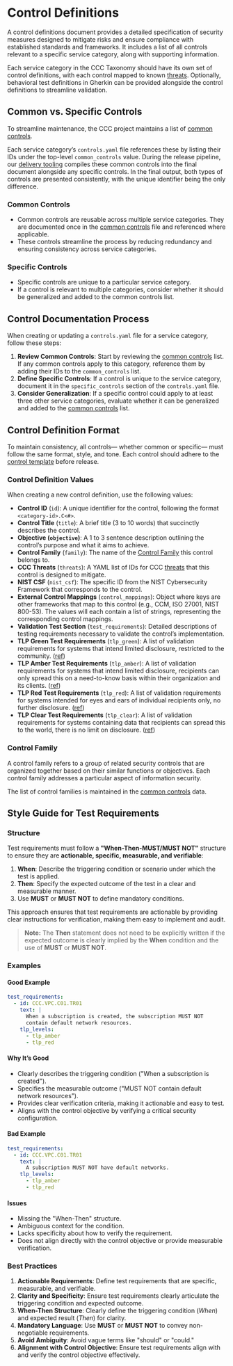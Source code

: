 # Control Definitions

A control definitions document provides a detailed specification of security measures designed to mitigate risks and ensure compliance with established standards and frameworks. It includes a list of all controls relevant to a specific service category, along with supporting information.

Each service category in the CCC Taxonomy should have its own set of control definitions, with each control mapped to known [threats]. Optionally, behavioral test definitions in Gherkin can be provided alongside the control definitions to streamline validation.

## Common vs. Specific Controls

To streamline maintenance, the CCC project maintains a list of [common controls].

Each service category’s `controls.yaml` file references these by listing their IDs under the top-level `common_controls` value. During the release pipeline, our [delivery tooling] compiles these common controls into the final document alongside any specific controls. In the final output, both types of controls are presented consistently, with the unique identifier being the only difference.

### Common Controls

- Common controls are reusable across multiple service categories. They are documented once in the [common controls] file and referenced where applicable.
- These controls streamline the process by reducing redundancy and ensuring consistency across service categories.

### Specific Controls

- Specific controls are unique to a particular service category.
- If a control is relevant to multiple categories, consider whether it should be generalized and added to the common controls list.

## Control Documentation Process

When creating or updating a `controls.yaml` file for a service category, follow these steps:

1. **Review Common Controls**: Start by reviewing the [common controls] list. If any common controls apply to this category, reference them by adding their IDs to the `common_controls` list.
2. **Define Specific Controls**: If a control is unique to the service category, document it in the `specific_controls` section of the `controls.yaml` file.
3. **Consider Generalization**: If a specific control could apply to at least three other service categories, evaluate whether it can be generalized and added to the [common controls] list.

## Control Definition Format

To maintain consistency, all controls— whether common or specific— must follow the same format, style, and tone. Each control should adhere to the [control template](../../resources/templates/controls.yaml) before release.

### Control Definition Values

When creating a new control definition, use the following values:

- **Control ID** (`id`): A unique identifier for the control, following the format `<category-id>.C<#>`.
- **Control Title** (`title`): A brief title (3 to 10 words) that succinctly describes the control.
- **Objective (`objective`)**: A 1 to 3 sentence description outlining the control’s purpose and what it aims to achieve.
- **Control Family** (`family`): The name of the [Control Family](#control-family) this control belongs to.
- **CCC Threats** (`threats`): A YAML list of IDs for CCC [threats] that this control is designed to mitigate.
- **NIST CSF** (`nist_csf`): The specific ID from the NIST Cybersecurity Framework that corresponds to the control.
- **External Control Mappings** (`control_mappings`): Object where keys are other frameworks that map to this control (e.g., CCM, ISO 27001, NIST 800-53). The values will each contain a list of strings, representing the corresponding control mappings.
- **Validation Test Section** (`test_requirements`): Detailed descriptions of testing requirements necessary to validate the control’s implementation.
- **TLP Green Test Requirements** (`tlp_green`): A list of validation requirements for systems that intend limited disclosure, restricted to the community. ([ref])
- **TLP Amber Test Requirements** (`tlp_amber`): A list of validation requirements for systems that intend limited disclosure, recipients can only spread this on a need-to-know basis within their organization and its clients. ([ref])
- **TLP Red Test Requirements** (`tlp_red`): A list of validation requirements for systems intended for eyes and ears of individual recipients only, no further disclosure. ([ref])
- **TLP Clear Test Requirements** (`tlp_clear`): A list of validation requirements for systems containing data that recipients can spread this to the world, there is no limit on disclosure. ([ref])

### Control Family

A control family refers to a group of related security controls that are organized together based on their similar functions or objectives. Each control family addresses a particular aspect of information security.

The list of control families is maintained in the [common controls] data.

[common controls]: /services/common-controls.yaml
[delivery tooling]: /delivery-tooling
[threats]: ./threat-definitions.md
[ref]: https://www.cisa.gov/sites/default/files/2023-02/tlp-2-0-user-guide_508c.pdf

## Style Guide for Test Requirements

### Structure

Test requirements must follow a **"When-Then-MUST/MUST NOT"** structure to ensure they are **actionable, specific, measurable, and verifiable**:

1. **When**: Describe the triggering condition or scenario under which the test is applied.
2. **Then**: Specify the expected outcome of the test in a clear and measurable manner.
3. Use **MUST** or **MUST NOT** to define mandatory conditions.

This approach ensures that test requirements are actionable by providing clear instructions for verification, making them easy to implement and audit.

> **Note:** The **Then** statement does not need to be explicitly written if the expected outcome is clearly implied by the **When** condition and the use of **MUST** or **MUST NOT**.

### Examples

#### Good Example

```yaml
test_requirements:
  - id: CCC.VPC.C01.TR01
    text: |
      When a subscription is created, the subscription MUST NOT
      contain default network resources.
    tlp_levels:
      - tlp_amber
      - tlp_red
```

#### Why It’s Good

- Clearly describes the triggering condition ("When a subscription is created").
- Specifies the measurable outcome ("MUST NOT contain default network resources").
- Provides clear verification criteria, making it actionable and easy to test.
- Aligns with the control objective by verifying a critical security configuration.

#### Bad Example

```yaml
test_requirements:
  - id: CCC.VPC.C01.TR01
    text: |
      A subscription MUST NOT have default networks.
    tlp_levels:
      - tlp_amber
      - tlp_red
```

#### Issues

- Missing the "When-Then" structure.
- Ambiguous context for the condition.
- Lacks specificity about how to verify the requirement.
- Does not align directly with the control objective or provide measurable verification.

### Best Practices

1. **Actionable Requirements**: Define test requirements that are specific, measurable, and verifiable.
2. **Clarity and Specificity**: Ensure test requirements clearly articulate the triggering condition and expected outcome.
3. **When-Then Structure**: Clearly define the triggering condition (_When_) and expected result (_Then_) for clarity.
4. **Mandatory Language**: Use **MUST** or **MUST NOT** to convey non-negotiable requirements.
5. **Avoid Ambiguity**: Avoid vague terms like "should" or "could."
6. **Alignment with Control Objective**: Ensure test requirements align with and verify the control objective effectively.
